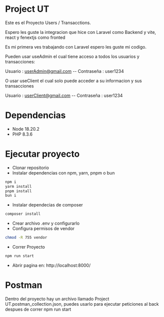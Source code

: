 # Project UT

Este es el Proyecto Users / Transacctions.

Espero les guste la integracion que hice con Laravel como Backend y vite, react y fenextjs como fronted

Es mi primera ves trabajando con Laravel espero les guste mi codigo.

Pueden usar useAdmin el cual tiene acceso a todos los usuarios y transacciones:

Usuario : userAdmin@gmail.com -- Contraseña : user1234

O usar useClient el cual solo puede acceder a su informacion y sus transacciones

Usuario : userClient@gmail.com -- Contraseña : user1234

# Dependencias

- Node 18.20.2
- PHP 8.3.6

# Ejecutar proyecto

- Clonar repositorio
- Instalar dependencias con npm, yarn, pnpm o bun
```bash
npm i
yarm install
pnpm install
bun i
```
- Instalar dependecias de composer
```bash
composer install
```
- Crear archivo .env y configurarlo 
- Configura permisos de vendor
```bash
chmod -R 755 vendor
```
- Correr Proyecto
```bash
npm run start
```
- Abrir pagina en:
http://localhost:8000/


# Postman

Dentro del proyecto hay un archivo llamado Project UT.postman_collection.json, puedes usarlo para ejecutar peticiones al back despues de correr npm run start